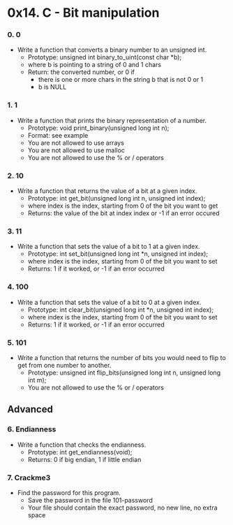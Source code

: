 # 0x14. C - Bit manipulation

### 0. 0
- Write a function that converts a binary number to an unsigned int.
	- Prototype: unsigned int binary_to_uint(const char *b);
	- where b is pointing to a string of 0 and 1 chars
	- Return: the converted number, or 0 if
		- there is one or more chars in the string b that is not 0 or 1
		- b is NULL

### 1. 1 
- Write a function that prints the binary representation of a number.
	- Prototype: void print_binary(unsigned long int n);
	- Format: see example
	- You are not allowed to use arrays
	- You are not allowed to use malloc
	- You are not allowed to use the % or / operators

### 2. 10
- Write a function that returns the value of a bit at a given index.
	- Prototype: int get_bit(unsigned long int n, unsigned int index);
	- where index is the index, starting from 0 of the bit you want to get
	- Returns: the value of the bit at index index or -1 if an error occured

### 3. 11
- Write a function that sets the value of a bit to 1 at a given index.
	- Prototype: int set_bit(unsigned long int *n, unsigned int index);
	- where index is the index, starting from 0 of the bit you want to set
	- Returns: 1 if it worked, or -1 if an error occurred

### 4. 100
- Write a function that sets the value of a bit to 0 at a given index.
	- Prototype: int clear_bit(unsigned long int *n, unsigned int index);
	- where index is the index, starting from 0 of the bit you want to set
	- Returns: 1 if it worked, or -1 if an error occurred

### 5. 101
- Write a function that returns the number of bits you would need to flip to get from one number to another.
	- Prototype: unsigned int flip_bits(unsigned long int n, unsigned long int m);
	- You are not allowed to use the % or / operators

## Advanced

### 6. Endianness
- Write a function that checks the endianness.
	- Prototype: int get_endianness(void);
	- Returns: 0 if big endian, 1 if little endian

### 7. Crackme3
- Find the password for this program.
	- Save the password in the file 101-password
	- Your file should contain the exact password, no new line, no extra space
